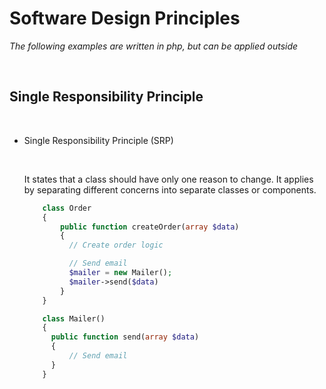 # Software Design Principles

_The following examples are written in php, but can be applied outside_

<br>

## Single Responsibility Principle

<br>

- Single Responsibility Principle (SRP)

  <br> 
    
    It states that a class should have only one reason to change. It applies by separating different concerns into separate classes or components.

  ```php
      class Order
      {
          public function createOrder(array $data)
          {
            // Create order logic

            // Send email
            $mailer = new Mailer();
            $mailer->send($data)
          }
      }

      class Mailer()
      {
        public function send(array $data)
        {
            // Send email
        }
      }
  ```
